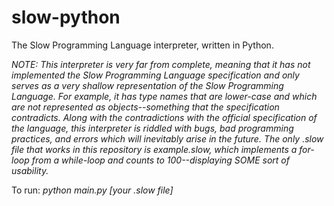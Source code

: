 # slow-python
The Slow Programming Language interpreter, written in Python.

*NOTE: This interpreter is very far from complete, meaning that it has not implemented the Slow Programming Language specification and only serves as a very shallow representation of the Slow Programming Language. For example, it has type names that are lower-case and which are not represented as objects--something that the specification contradicts. Along with the contradictions with the official specification of the language, this interpreter is riddled with bugs, bad programming practices, and errors which will inevitably arise in the future. The only .slow file that works in this repository is example.slow, which implements a for-loop from a while-loop and counts to 100--displaying SOME sort of usability.*

To run:
  *python main.py [your .slow file]*
